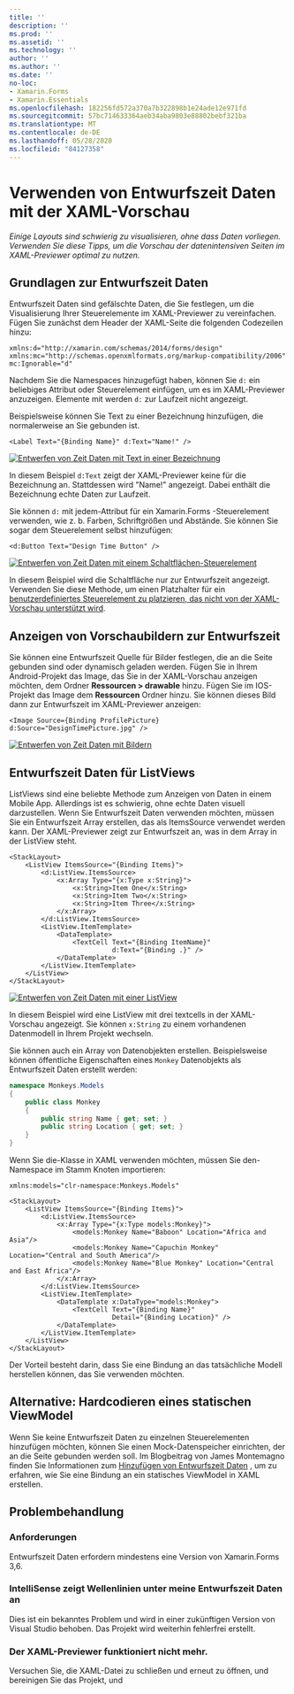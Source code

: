 ```yaml
---
title: ''
description: ''
ms.prod: ''
ms.assetid: ''
ms.technology: ''
author: ''
ms.author: ''
ms.date: ''
no-loc:
- Xamarin.Forms
- Xamarin.Essentials
ms.openlocfilehash: 182256fd572a370a7b322898b1e24ade12e971fd
ms.sourcegitcommit: 57bc714633364aeb34aba9803e88802bebf321ba
ms.translationtype: MT
ms.contentlocale: de-DE
ms.lasthandoff: 05/28/2020
ms.locfileid: "84127358"
---
```

# <a name="use-design-time-data-with-the-xaml-previewer"></a>Verwenden von Entwurfszeit Daten mit der XAML-Vorschau

_Einige Layouts sind schwierig zu visualisieren, ohne dass Daten vorliegen. Verwenden Sie diese Tipps, um die Vorschau der datenintensiven Seiten im XAML-Previewer optimal zu nutzen._

## <a name="design-time-data-basics"></a>Grundlagen zur Entwurfszeit Daten

Entwurfszeit Daten sind gefälschte Daten, die Sie festlegen, um die Visualisierung Ihrer Steuerelemente im XAML-Previewer zu vereinfachen. Fügen Sie zunächst dem Header der XAML-Seite die folgenden Codezeilen hinzu:

```xaml
xmlns:d="http://xamarin.com/schemas/2014/forms/design"
xmlns:mc="http://schemas.openxmlformats.org/markup-compatibility/2006"
mc:Ignorable="d"
```

Nachdem Sie die Namespaces hinzugefügt haben, können Sie `d:` ein beliebiges Attribut oder Steuerelement einfügen, um es im XAML-Previewer anzuzeigen. Elemente mit werden `d:` zur Laufzeit nicht angezeigt.

Beispielsweise können Sie Text zu einer Bezeichnung hinzufügen, die normalerweise an Sie gebunden ist.

```xaml
<Label Text="{Binding Name}" d:Text="Name!" />
```

[![Entwerfen von Zeit Daten mit Text in einer Bezeichnung](xaml-previewer-images/designtimedata-label-sm.png "Entwerfen von Zeit Daten mit Text Bezeichnung")](xaml-previewer-images/designtimedata-label-lg.png#lightbox)

In diesem Beispiel `d:Text` zeigt der XAML-Previewer keine für die Bezeichnung an. Stattdessen wird "Name!" angezeigt. Dabei enthält die Bezeichnung echte Daten zur Laufzeit.

Sie können `d:` mit jedem-Attribut für ein Xamarin.Forms -Steuerelement verwenden, wie z. b. Farben, Schriftgrößen und Abstände. Sie können Sie sogar dem Steuerelement selbst hinzufügen:

```xaml
<d:Button Text="Design Time Button" />
```

[![Entwerfen von Zeit Daten mit einem Schaltflächen-Steuerelement](xaml-previewer-images/designtimedata-controls-sm.png "Entwerfen von Zeit Daten mit einem Schaltflächen-Steuerelement")](xaml-previewer-images/designtimedata-controls-lg.png#lightbox)

In diesem Beispiel wird die Schaltfläche nur zur Entwurfszeit angezeigt. Verwenden Sie diese Methode, um einen Platzhalter für ein [benutzerdefiniertes Steuerelement zu platzieren, das nicht von der XAML-Vorschau unterstützt wird](render-custom-controls.md).

## <a name="preview-images-at-design-time"></a>Anzeigen von Vorschaubildern zur Entwurfszeit

Sie können eine Entwurfszeit Quelle für Bilder festlegen, die an die Seite gebunden sind oder dynamisch geladen werden. Fügen Sie in Ihrem Android-Projekt das Image, das Sie in der XAML-Vorschau anzeigen möchten, dem Ordner **Ressourcen > drawable** hinzu. Fügen Sie im IOS-Projekt das Image dem **Ressourcen** Ordner hinzu. Sie können dieses Bild dann zur Entwurfszeit im XAML-Previewer anzeigen:

```xaml
<Image Source={Binding ProfilePicture} d:Source="DesignTimePicture.jpg" />
```

[![Entwerfen von Zeit Daten mit Bildern](xaml-previewer-images/designtimedata-image-sm.png "Entwerfen von Zeit Daten mit iamges")](xaml-previewer-images/designtimedata-image-lg.png#lightbox)

## <a name="design-time-data-for-listviews"></a>Entwurfszeit Daten für ListViews

ListViews sind eine beliebte Methode zum Anzeigen von Daten in einem Mobile App. Allerdings ist es schwierig, ohne echte Daten visuell darzustellen. Wenn Sie Entwurfszeit Daten verwenden möchten, müssen Sie ein Entwurfszeit Array erstellen, das als ItemsSource verwendet werden kann. Der XAML-Previewer zeigt zur Entwurfszeit an, was in dem Array in der ListView steht.

```xaml
<StackLayout>
    <ListView ItemsSource="{Binding Items}">
        <d:ListView.ItemsSource>
            <x:Array Type="{x:Type x:String}">
                <x:String>Item One</x:String>
                <x:String>Item Two</x:String>
                <x:String>Item Three</x:String>
            </x:Array>
        </d:ListView.ItemsSource>
        <ListView.ItemTemplate>
            <DataTemplate>
                <TextCell Text="{Binding ItemName}"
                          d:Text="{Binding .}" />
            </DataTemplate>
        </ListView.ItemTemplate>
    </ListView>
</StackLayout>
```

[![Entwerfen von Zeit Daten mit einer ListView](xaml-previewer-images/designtimedata-itemssource-sm.png "Entwerfen von Zeit Daten mit einer ListView")](xaml-previewer-images/designtimedata-itemssource-lg.png#lightbox)

In diesem Beispiel wird eine ListView mit drei textcells in der XAML-Vorschau angezeigt. Sie können `x:String` zu einem vorhandenen Datenmodell in Ihrem Projekt wechseln.

Sie können auch ein Array von Datenobjekten erstellen. Beispielsweise können öffentliche Eigenschaften eines `Monkey` Datenobjekts als Entwurfszeit Daten erstellt werden:

```csharp
namespace Monkeys.Models
{
    public class Monkey
    {
        public string Name { get; set; }
        public string Location { get; set; }
    }
}
```

Wenn Sie die-Klasse in XAML verwenden möchten, müssen Sie den-Namespace im Stamm Knoten importieren:

```xaml
xmlns:models="clr-namespace:Monkeys.Models"
```

```xaml
<StackLayout>
    <ListView ItemsSource="{Binding Items}">
        <d:ListView.ItemsSource>
            <x:Array Type="{x:Type models:Monkey}">
                <models:Monkey Name="Baboon" Location="Africa and Asia"/>
                <models:Monkey Name="Capuchin Monkey" Location="Central and South America"/>
                <models:Monkey Name="Blue Monkey" Location="Central and East Africa"/>
            </x:Array>
        </d:ListView.ItemsSource>
        <ListView.ItemTemplate>
            <DataTemplate x:DataType="models:Monkey">
                <TextCell Text="{Binding Name}"
                          Detail="{Binding Location}" />
            </DataTemplate>
        </ListView.ItemTemplate>
    </ListView>
</StackLayout>
```

Der Vorteil besteht darin, dass Sie eine Bindung an das tatsächliche Modell herstellen können, das Sie verwenden möchten.

## <a name="alternative-hardcode-a-static-viewmodel"></a>Alternative: Hardcodieren eines statischen ViewModel

Wenn Sie keine Entwurfszeit Daten zu einzelnen Steuerelementen hinzufügen möchten, können Sie einen Mock-Datenspeicher einrichten, der an die Seite gebunden werden soll. Im Blogbeitrag von James Montemagno finden Sie Informationen zum [Hinzufügen von Entwurfszeit Daten](https://montemagno.com/xamarin-forms-design-time-data-tips-best-practices/) , um zu erfahren, wie Sie eine Bindung an ein statisches ViewModel in XAML erstellen.

## <a name="troubleshooting"></a>Problembehandlung

### <a name="requirements"></a>Anforderungen

Entwurfszeit Daten erfordern mindestens eine Version von Xamarin.Forms 3,6.

### <a name="intellisense-shows-squiggly-lines-under-my-design-time-data"></a>IntelliSense zeigt Wellenlinien unter meine Entwurfszeit Daten an

Dies ist ein bekanntes Problem und wird in einer zukünftigen Version von Visual Studio behoben. Das Projekt wird weiterhin fehlerfrei erstellt.

### <a name="the-xaml-previewer-stopped-working"></a>Der XAML-Previewer funktioniert nicht mehr.

Versuchen Sie, die XAML-Datei zu schließen und erneut zu öffnen, und bereinigen Sie das Projekt, und
